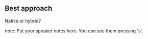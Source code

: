 ##  Best approach

Native or hybrid?

note:
    Put your speaker notes here.
    You can see them pressing 's'.
